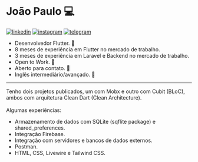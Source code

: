 # João Paulo :computer:

[![linkedin](https://img.shields.io/badge/-LinkedIn-%230077B5?style=for-the-badge&logo=linkedin&logoColor=white)](https://www.linkedin.com/in/joaopaulo-macedo/)
[![instagram](https://img.shields.io/badge/-Instagram-%23E4405F?style=for-the-badge&logo=instagram&logoColor=white)](https://www.instagram.com/macedo.722/)
[![telegram](https://img.shields.io/badge/Telegram-2CA5E0?style=for-the-badge&logo=telegram&logoColor=white)](https://t.me/JoaoPauloFlutter)

* Desenvolvedor Flutter. :iphone:
* 8 meses de experiência em Flutter no mercado de trabalho.
* 3 meses de experiência em Laravel e Backend no mercado de trabalho.
* Open to Work. :muscle:
* Aberto para contato. :wave:
* Inglês intermediário/avançado. :speech_balloon:
---
Tenho dois projetos publicados, um com Mobx e outro com Cubit (BLoC), ambos com arquitetura Clean Dart (Clean Architecture). <br><br>
Algumas experiências:
* Armazenamento de dados com SQLite (sqflite package) e shared_preferences.
* Integração Firebase.
* Integração com servidores e bancos de dados externos.
* Postman.
* HTML, CSS, Livewire e Tailwind CSS.

<!--
* Flutter Developer. :iphone:
* 8 months of Flutter experience on market.
* 3 months of Laravel and Backend experience on market.
* Open to Work. :muscle:
* Open to contact. :wave:
* Intermediate/Advanced English. :speech_balloon:
---
* I have two published projects, one with Mobx and other with Cubit (BLoC), both with Clean Dart architecture.
* Some experiences: 
  * Data storing with SQLite (sqflite package) and shared_preferences.
  * Firebase integration.
  * External servers and data banks integration.
  * Postman.
  * HTML, CSS, Livewire e Tailwind CSS.

**JoaoPaulo-Macedo/JoaoPaulo-Macedo** is a ✨ _special_ ✨ repository because its `README.md` (this file) appears on your GitHub profile.

Here are some ideas to get you started:

- 🔭 I’m currently working on ...
- 🌱 I’m currently learning ...
- 👯 I’m looking to collaborate on ...
- 🤔 I’m looking for help with ...
- 💬 Ask me about ...
- 📫 How to reach me: ...
- 😄 Pronouns: ...
- ⚡ Fun fact: ...
-->
